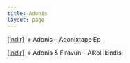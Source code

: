 ```yaml
---
title: Adonis
layout: page
---
```


<a href="https://cloud.mail.ru/public/3bb818416bed/Adonis%20-%20Adon%C4%B0xtape%20Ep" target="_blank">[indir]</a>  »  Adonis &#8211; Adonixtape Ep

<a href="https://cloud.mail.ru/public/c7312dda1e7c/Adonis%20vs%20Firavun%20-%20Alkol%20Ikindisi" target="_blank">[indir]</a>  »  Adonis & Firavun &#8211; Alkol İkindisi
